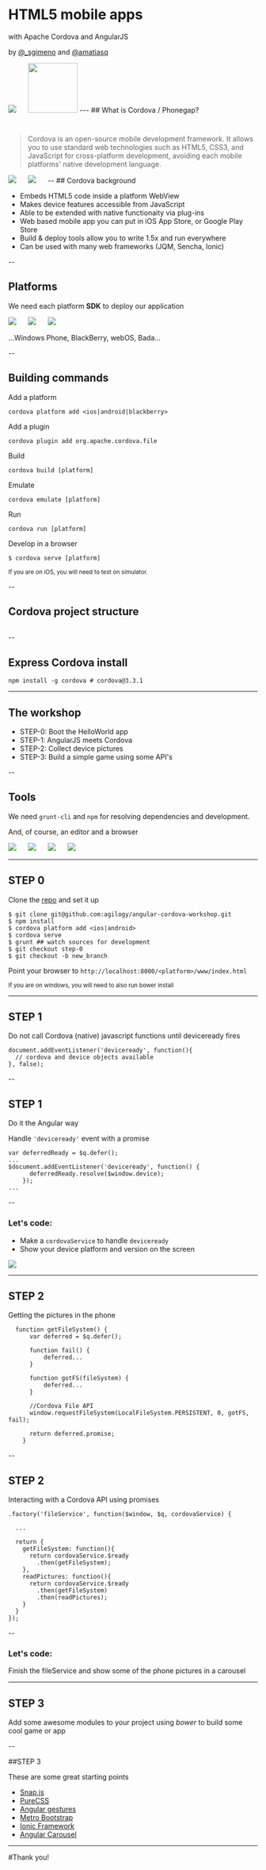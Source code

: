 # HTML5 mobile apps 
with Apache Cordova and AngularJS

by [@_sgimeno](http://www.twitter.com/_sgimeno) and [@amatiasq](http://www.twitter.com/amatiasq)

<img src="angularbcn-logo.png" style="border:none; background:none; box-shadow: none; margin-right:20px;" />
<img src="agilogy-logo.png" style="border:none; background:none; box-shadow: none; height: 100px; margin-bottom:30px;" />
---
## What is Cordova / Phonegap?

>Cordova is an open-source mobile development framework. It allows you to use standard web technologies such as HTML5, CSS3, and JavaScript for cross-platform development, avoiding each mobile platforms' native development language.


<img src="cordova-logo.png" style="border:none; background:none; box-shadow: none; margin-right:20px;" />
<img src="phonegap-logo.png" style="border:none; background:none; box-shadow: none; margin-right:20px;" />
--
## Cordova background

 + Embeds HTML5 code inside a platform WebView
 + Makes device features accessible from JavaScript
 + Able to be extended with native functionaity via plug-ins
 + Web based mobile app you can put in iOS App Store, or Google Play Store
 + Build & deploy tools allow you to write 1.5x and run everywhere
 + Can be used with many web frameworks (JQM, Sencha, Ionic)

--

## Platforms

We need each platform **SDK** to deploy our application

<img src="firefox-logo.png" style="border:none; background:none; box-shadow: none; margin-right:20px;" />
<img src="android-logo.png" style="border:none; background:none; box-shadow: none; margin-right:20px;" />
<img src="apple-logo.png" style="border:none; background:none; box-shadow: none; margin-right:20px;" />

...Windows Phone, BlackBerry, webOS, Bada...

--

## Building commands

Add a platform
 ```
 cordova platform add <ios|android|blackberry>
 ```
 Add a plugin
 ```
 cordova plugin add org.apache.cordova.file
 ```
 Build
 ```
 cordova build [platform]
 ```

 Emulate
 ```
 cordova emulate [platform]
 ```

 Run
 ```
 cordova run [platform]
 ```
 Develop in a browser
 ```
 $ cordova serve [platform]
 ```

<small>If you are on iOS, you will need to test on simulator.</small>

--

## Cordova project structure

<img src="tree.png" alt="">
  
</pre>



--

## Express Cordova install

```
npm install -g cordova # cordova@3.3.1
```

---
## The workshop

+ STEP-0: Boot the HelloWorld app
+ STEP-1: AngularJS meets Cordova
+ STEP-2: Collect device pictures
+ STEP-3: Build a simple game using some API's 


--
## Tools

We need `grunt-cli` and `npm` for resolving dependencies and development.

And, of course, an editor and a browser 

<img src="node-logo.png" style="border:none; background:none; box-shadow: none; margin-right:20px;" />
<img src="grunt-logo.png" style="border:none; background:none; box-shadow: none; margin-right:20px;" />
<img src="angularbcn-logo.png" style="border:none; background:none; box-shadow: none; margin-right:20px;" />
<img src="Google-Chrome-Canary-icon.png" style="border:none; background:none; box-shadow: none; margin-right:20px;" />






---


## STEP 0

Clone the [repo](https://github.com/agilogy/angular-cordova-workshop) and set it up

```
$ git clone git@github.com:agilogy/angular-cordova-workshop.git
$ npm install
$ cordova platform add <ios|android>
$ cordova serve
$ grunt ## watch sources for development
$ git checkout step-0
$ git checkout -b new_branch
```

Point your browser to `http://localhost:8000/<platform>/www/index.html`

<small>If you are on windows, you will need to also run bower install</small>

---
## STEP 1

Do not call Cordova (native) javascript functions until deviceready fires 

```
document.addEventListener('deviceready', function(){
  // cordova and device objects available
}, false);
```
--
## STEP 1

 Do it the Angular way

 Handle `'deviceready'` event with a promise

```
var deferredReady = $q.defer();
...
$document.addEventListener('deviceready', function() {
      deferredReady.resolve($window.device);
    });
...
```
--

### Let's code:

 + Make a `cordovaService` to handle `deviceready`
 + Show your device platform and version on the screen

<img src="step-1.png" style="border:none; background:none; box-shadow: none; margin-right:20px;" />

---
## STEP 2

Getting the pictures in the phone

```
  function getFileSystem() {
      var deferred = $q.defer();

      function fail() {
          deferred...
      }

      function gotFS(fileSystem) {
          deferred...
      }
        
      //Cordova File API
      window.requestFileSystem(LocalFileSystem.PERSISTENT, 0, gotFS, fail);

      return deferred.promise;
    }
```
--

## STEP 2

Interacting with a Cordova API using promises

```
.factory('fileService', function($window, $q, cordovaService) {

  ...

  return {
    getFileSystem: function(){
      return cordovaService.$ready
        .then(getFileSystem);
    },
    readPictures: function(){
      return cordovaService.$ready
        .then(getFileSystem)
        .then(readPictures);
    }
  }
});
```

--
### Let's code:

Finish the fileService and show some of the phone pictures in a carousel


---
## STEP 3 

Add some awesome modules to your project using *bower* to build some cool game or app



--

##STEP 3

These are some great starting points

+ [Snap.js](https://github.com/jtrussell/angular-snap.js-bower)
+ [PureCSS](http://purecss.io/)
+ [Angular gestures](https://github.com/wzr1337/angular-gestures)
+ [Metro Bootstrap](http://talkslab.com/metro-bootstrap)
+ [Ionic Framework](http://ionicframework.com/)
+ [Angular Carousel](https://github.com/revolunet/angular-carousel)


---

#Thank you!

